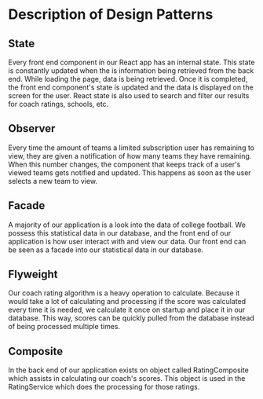 # Description of Design Patterns

## State
Every front end component in our React app has an internal state.
This state is constantly updated when the is information being retrieved from the back end.
While loading the page, data is being retrieved.
Once it is completed, the front end component's state is updated and the data is displayed on the screen for the user.
React state is also used to search and filter our results for coach ratings, schools, etc.

## Observer
Every time the amount of teams a limited subscription user has remaining to view, they are given a notification of how many teams they have remaining.
When this number changes, the component that keeps track of a user's viewed teams gets notified and updated.
This happens as soon as the user selects a new team to view.

## Facade
A majority of our application is a look into the data of college football.
We possess this statistical data in our database, and the front end of our application is how user interact with and view our data.
Our front end can be seen as a facade into our statistical data in our database.

## Flyweight
Our coach rating algorithm is a heavy operation to calculate.
Because it would take a lot of calculating and processing if the score was calculated every time it is needed, we calculate it once on startup and place it in our database.
This way, scores can be quickly pulled from the database instead of being processed multiple times.

## Composite
In the back end of our application exists on object called RatingComposite which assists in calculating our coach's scores.
This object is used in the RatingService which does the processing for those ratings.